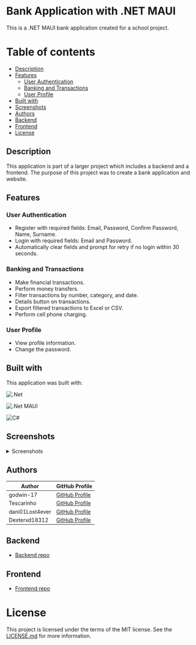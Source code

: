 # Bank Application with .NET MAUI

This is a .NET MAUI bank application created for a school project.

# Table of contents

- [Description](#description)
- [Features](#features)
  - [User Authentication](#user-authentication)
  - [Banking and Transactions](#banking-and-transactions)
  - [User Profile](#user-profile)
- [Built with](#built-with)
- [Screenshots](#screenshots)
- [Authors](#authors)
- [Backend](#backend)
- [Frontend](#frontend)
- [License](#license)

## Description

This application is part of a larger project which includes a backend and a frontend.
The purpose of this project was to create a bank application and website.

## Features

### User Authentication

- Register with required fields: Email, Password, Confirm Password, Name, Surname.
- Login with required fields: Email and Password.
- Automatically clear fields and prompt for retry if no login within 30 seconds.

### Banking and Transactions

- Make financial transactions.
- Perform money transfers.
- Filter transactions by number, category, and date.
- Details button on transactions.
- Export filtered transactions to Excel or CSV.
- Perform cell phone charging.

### User Profile

- View profile information.
- Change the password.

## Built with

This application was built with:

![.Net](https://img.shields.io/badge/.NET-5C2D91?style=for-the-badge&logo=.net&logoColor=white)

![.Net MAUI](https://img.shields.io/badge/.NET%20MAUI-512BD4?style=for-the-badge&logo=dotnet&logoColor=white)

![C#](https://img.shields.io/badge/c%23-%23239120.svg?style=for-the-badge&logo=c-sharp&logoColor=white)

## Screenshots

<details>
  <summary>Screenshots</summary>
  <details>
    <summary>Icon and Splash screen</summary>
    <h3>App Icon</h3>
    <img src="./screenshots/app-icon.png" alt="Application Icon" />
    <h3>Splash Screen</h3>
    <img src="./screenshots/app-splash.png" alt="Application Splash Screen" />
  </details>

  <details>
    <summary>Login and Registration</summary>
    <h3>Login Page</h3>
    <img src="./screenshots/login-page.png" alt="Login Page" />
    <h3>Registration Page</h3>
    <img src="./screenshots/registration-page.png" alt="Registration Page" />
  </details>
  
  <details>
    <summary>Homepage and Navigation Menu</summary>
    <h3>Homepage</h3>
    <img src="./screenshots/homepage.png" alt="Homepage Page" />
    <h3>Navigation Menu</h3>
    <img src="./screenshots/navigation-menu.png" alt="Navigation Menu" />
  </details>

  <details>
    <summary>Banking and Transactions</summary>
    <h3>Transaction Page</h3>
    <img src="./screenshots/transaction-page.png" alt="Transaction Page" />
    <h3>Money Transfer Page</h3>
    <img src="./screenshots/money-transfer-page.png" alt="Money Transfer Page" />
    <h3>Cellphone Charge Page</h3>
    <img src="./screenshots/cellphone-charge-page.png" alt="Cellphone Charge Page" />
    <h3>Transaction Details Page</h3>
    <img src="./screenshots/transaction-detail.png" alt="Transaction Details Page" />
  </details>

  <details>
    <summary>User Profile</summary>
    <h3>Profile Page</h3>
    <img src="./screenshots/profile-page.png" alt="Profile Page" />
    <h3>Change Password Page</h3>
    <img src="./screenshots/change-password-page.png" alt="Change Password Page" />
  </details>
</details>

## Authors

| Author          | GitHub Profile                                       |
| --------------- | ---------------------------------------------------- |
| godwin-17       | [GitHub Profile](https://github.com/godwin-17)       |
| Tescarinho      | [GitHub Profile](https://github.com/Tescarinho)      |
| dani01Lost4ever | [GitHub Profile](https://github.com/dani01Lost4ever) |
| Dexterxd18312   | [GitHub Profile](https://github.com/Dexterxd18312)   |

## Backend

- [Backend repo](https://github.com/dani01Lost4ever/BackEnd-ProjectWork)

## Frontend

- [Frontend repo](https://github.com/Rikymeggio1234/bbank)

# License

This project is licensed under the terms of the MIT license. See the [LICENSE.md](LICENSE.md) for more information.
